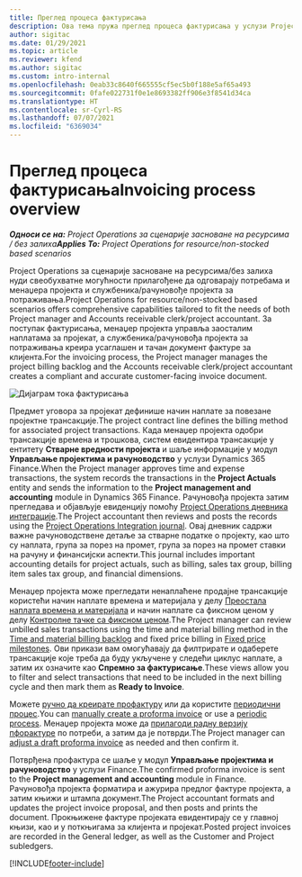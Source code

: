 ```yaml
---
title: Преглед процеса фактурисања
description: Ова тема пружа преглед процеса фактурисања у услузи Project Operations за сценарије засноване на ресурсима/без залиха.
author: sigitac
ms.date: 01/29/2021
ms.topic: article
ms.reviewer: kfend
ms.author: sigitac
ms.custom: intro-internal
ms.openlocfilehash: 0eab33c8640f665555cf5ec5b0f188e5af65a493
ms.sourcegitcommit: 0fafe022731f0e1e8693382ff906e3f8541d34ca
ms.translationtype: HT
ms.contentlocale: sr-Cyrl-RS
ms.lasthandoff: 07/07/2021
ms.locfileid: "6369034"
---
```

# <a name="invoicing-process-overview"></a><span data-ttu-id="7f4e8-103">Преглед процеса фактурисања</span><span class="sxs-lookup"><span data-stu-id="7f4e8-103">Invoicing process overview</span></span>

<span data-ttu-id="7f4e8-104">_**Односи се на:** Project Operations за сценарије засноване на ресурсима / без залиха_</span><span class="sxs-lookup"><span data-stu-id="7f4e8-104">_**Applies To:** Project Operations for resource/non-stocked based scenarios_</span></span>

<span data-ttu-id="7f4e8-105">Project Operations за сценарије засноване на ресурсима/без залиха нуди свеобухватне могућности прилагођене да одговарају потребама и менаџера пројекта и службеника/рачуновође пројекта за потраживања.</span><span class="sxs-lookup"><span data-stu-id="7f4e8-105">Project Operations for resource/non-stocked based scenarios offers comprehensive capabilities tailored to fit the needs of both Project manager and Accounts receivable clerk/project accountant.</span></span> <span data-ttu-id="7f4e8-106">За поступак фактурисања, менаџер пројекта управља заосталим наплатама за пројекат, а службеника/рачуновођа пројекта за потраживања креира усаглашен и тачан документ фактуре за клијента.</span><span class="sxs-lookup"><span data-stu-id="7f4e8-106">For the invoicing process, the Project manager manages the project billing backlog and the Accounts receivable clerk/project accountant creates a compliant and accurate customer-facing invoice document.</span></span>

![Дијаграм тока фактурисања](./media/invoicing-flow.png)

<span data-ttu-id="7f4e8-108">Предмет уговора за пројекат дефинише начин наплате за повезане пројектне трансакције.</span><span class="sxs-lookup"><span data-stu-id="7f4e8-108">The project contract line defines the billing method for associated project transactions.</span></span> <span data-ttu-id="7f4e8-109">Када менаџер пројекта одобри трансакције времена и трошкова, систем евидентира трансакције у ентитету **Стварне вредности пројекта** и шаље информације у модул **Управљање пројектима и рачуноводство** у услузи Dynamics 365 Finance.</span><span class="sxs-lookup"><span data-stu-id="7f4e8-109">When the Project manager approves time and expense transactions, the system records the transactions in the **Project Actuals** entity and sends the information to the **Project management and accounting** module in Dynamics 365 Finance.</span></span> <span data-ttu-id="7f4e8-110">Рачуновођа пројекта затим прегледава и објављује евиденцију помоћу [Project Operations дневника интеграције](../project-accounting/project-operations-integration-journal.md).</span><span class="sxs-lookup"><span data-stu-id="7f4e8-110">The Project accountant then reviews and posts the records using the [Project Operations Integration journal](../project-accounting/project-operations-integration-journal.md).</span></span> <span data-ttu-id="7f4e8-111">Овај дневник садржи важне рачуноводствене детаље за стварне податке о пројекту, као што су наплата, група за порез на промет, група за порез на промет ставки на рачуну и финансијски аспекти.</span><span class="sxs-lookup"><span data-stu-id="7f4e8-111">This journal includes important accounting details for project actuals, such as billing, sales tax group, billing item sales tax group, and financial dimensions.</span></span>

<span data-ttu-id="7f4e8-112">Менаџер пројекта може прегледати ненаплаћене продајне трансакције користећи начин наплате времена и материјала у делу [Преостала наплата времена и материјала](../proforma-invoicing/manage-billing-backlog.md#time-and-material-billing-backlog) и начин наплате са фиксном ценом у делу [Контролне тачке са фиксном ценом](../proforma-invoicing/manage-billing-backlog.md#fixed-price-milestones).</span><span class="sxs-lookup"><span data-stu-id="7f4e8-112">The Project manager can review unbilled sales transactions using the time and material billing method in the [Time and material billing backlog](../proforma-invoicing/manage-billing-backlog.md#time-and-material-billing-backlog) and fixed price billing in [Fixed price milestones](../proforma-invoicing/manage-billing-backlog.md#fixed-price-milestones).</span></span> <span data-ttu-id="7f4e8-113">Ови прикази вам омогућавају да филтрирате и одаберете трансакције које треба да буду укључене у следећи циклус наплате, а затим их означите као **Спремно за фактурисање**.</span><span class="sxs-lookup"><span data-stu-id="7f4e8-113">These views allow you to filter and select transactions that need to be included in the next billing cycle and then mark them as **Ready to Invoice**.</span></span>

<span data-ttu-id="7f4e8-114">Можете [ручно да креирате профактуру](../proforma-invoicing/create-manual-proforma-invoice.md) или да користите [периодични процес](../proforma-invoicing/configure-automated-invoice-creation.md).</span><span class="sxs-lookup"><span data-stu-id="7f4e8-114">You can [manually create a proforma invoice](../proforma-invoicing/create-manual-proforma-invoice.md) or use a [periodic process](../proforma-invoicing/configure-automated-invoice-creation.md).</span></span> <span data-ttu-id="7f4e8-115">Менаџер пројекта може да [прилагоди радну верзију пфорактуре](../proforma-invoicing/manage-proforma-invoice.md) по потреби, а затим да је потврди.</span><span class="sxs-lookup"><span data-stu-id="7f4e8-115">The Project manager can [adjust a draft proforma invoice](../proforma-invoicing/manage-proforma-invoice.md) as needed and then confirm it.</span></span>

<span data-ttu-id="7f4e8-116">Потврђена профактура се шаље у модул **Управљање пројектима и рачуноводство** у услузи Finance.</span><span class="sxs-lookup"><span data-stu-id="7f4e8-116">The confirmed proforma invoice is sent to the **Project management and accounting** module in Finance.</span></span> <span data-ttu-id="7f4e8-117">Рачуновођа пројекта форматира и ажурира предлог фактуре пројекта, а затим књижи и штампа документ.</span><span class="sxs-lookup"><span data-stu-id="7f4e8-117">The Project accountant formats and updates the project invoice proposal, and then posts and prints the document.</span></span> <span data-ttu-id="7f4e8-118">Прокњижене фактуре пројеката евидентирају се у главној књизи, као и у поткњигама за клијента и пројекат.</span><span class="sxs-lookup"><span data-stu-id="7f4e8-118">Posted project invoices are recorded in the General ledger, as well as the Customer and Project subledgers.</span></span>


[!INCLUDE[footer-include](../includes/footer-banner.md)]